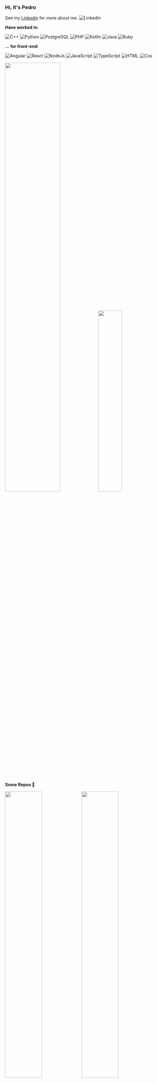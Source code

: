 
### Hi, It's Pedro

See my [Linkedin](https://www.linkedin.com/in/pedro-henrique-silva-rodrigues-7523a2144/) for more about me.
<img
    alt="Linkedin" href="https://pedro-henr.github.io/portfolio/"
    src="https://img.shields.io/badge/linkedin-0077B5?logo=linkedin&logoColor=white&style=flat"
  />



**Have worked in:**
<p>
  <img alt="C++" src="https://img.shields.io/badge/C%2B%2B-5C2D91?logo=c%2B%2B&logoColor=white&style=flat" />
  <img alt="Python" src="https://img.shields.io/badge/Python-F7DF1E?logo=python&logoColor=white&style=flat" />
  <img alt="PostgreSQL" src="https://img.shields.io/badge/PostgreSQL-336791?logo=postgresql&logoColor=white&style=flat" />
   <img alt="PHP" src="https://img.shields.io/badge/PHP-336791?logo=php&logoColor=white&style=flat" />
  <img alt="Kotlin" src="https://img.shields.io/badge/Kotlin-47A248?logo=kotlin&logoColor=white&style=flat" />
  <img alt="Java" src="https://img.shields.io/badge/Java-CC2927?logo=Java&logoColor=white&style=flat" />
   <img alt="Ruby" src="https://img.shields.io/badge/Ruby-CC2927?logo=Ruby&logoColor=white&style=flat" />
</p>

**... for front-end:**
<p>
<img alt="Angular" src="https://img.shields.io/badge/Angular-DD0031?logo=angular&logoColor=white&style=flat" />
  <img alt="React" src="https://img.shields.io/badge/React-61DAFB?logo=react&logoColor=white&style=flat" />
   <img alt="NodeJs" src="https://img.shields.io/badge/Node.js-339933?logo=node.js&logoColor=white&style=flat" />
     <img alt="JavaScript" src="https://img.shields.io/badge/JavaScript-F7DF1E?logo=javascript&logoColor=white&style=flat" />
  <img alt="TypeScript" src="https://img.shields.io/badge/TypeScript-3178C6?logo=typescript&logoColor=white&style=flat" />
    <img alt="HTML" src="https://img.shields.io/badge/HTML-E34F26?logo=html5&logoColor=white&style=flat" />
  <img alt="Css" src="https://img.shields.io/badge/CSS-1572B6?logo=css3&logoColor=white&style=flat" />
</p>


<p align="left">
<img src="https://github-readme-stats.vercel.app/api?username=haiga&count_private=true&theme=ayu-mirage&show_icons=true" width="60%"/>
<img
  src="https://github-readme-stats.vercel.app/api/top-langs/?username=haiga&layout=compact&langs_count=12&hide=jupyter notebook,cuda,matlab,c%2B%2B" width="39%"
/>
</p>

**Some Repos 📘**

<p align="center">

 <img width="49%"
  src="https://github-readme-stats.vercel.app/api/pin/?username=haiga&repo=santander-home-kotlin"
/> <img width="49%"
  src="https://github-readme-stats.vercel.app/api/pin/?username=haiga&repo=client-server-with-Sockets-in-C"
/><img 
width="49%"
  src="https://github-readme-stats.vercel.app/api/pin/?username=haiga&repo=l2r-feature-selection-with-Deap"
/>

</p>

